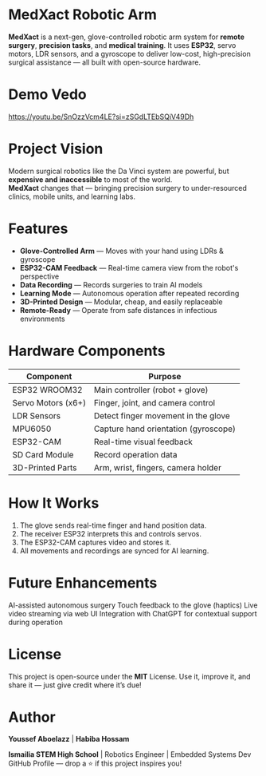 # MedXact Robotic Arm 

**MedXact** is a next-gen, glove-controlled robotic arm system for **remote surgery**, **precision tasks**, and **medical training**. It uses **ESP32**, servo motors, LDR sensors, and a gyroscope to deliver low-cost, high-precision surgical assistance — all built with open-source hardware.

# Demo Vedo
https://youtu.be/SnOzzVcm4LE?si=zSGdLTEbSQiV49Dh

#  Project Vision

Modern surgical robotics like the Da Vinci system are powerful, but **expensive and inaccessible** to most of the world.  
**MedXact** changes that — bringing precision surgery to under-resourced clinics, mobile units, and learning labs.

#  Features

-  **Glove-Controlled Arm** — Moves with your hand using LDRs & gyroscope  
-  **ESP32-CAM Feedback** — Real-time camera view from the robot's perspective  
-  **Data Recording** — Records surgeries to train AI models  
-  **Learning Mode** — Autonomous operation after repeated recording  
-  **3D-Printed Design** — Modular, cheap, and easily replaceable  
-  **Remote-Ready** — Operate from safe distances in infectious environments


#  Hardware Components

| Component           | Purpose                                |
|---------------------|----------------------------------------|
| ESP32 WROOM32       | Main controller (robot + glove)        |
| Servo Motors (x6+)  | Finger, joint, and camera control      |
| LDR Sensors         | Detect finger movement in the glove    |
| MPU6050             | Capture hand orientation (gyroscope)   |
| ESP32-CAM           | Real-time visual feedback              |
| SD Card Module      | Record operation data                  |
| 3D-Printed Parts    | Arm, wrist, fingers, camera holder     |


# How It Works

1. The glove sends real-time finger and hand position data.
2.  The receiver ESP32 interprets this and controls servos.
3.  The ESP32-CAM captures video and stores it.
4.  All movements and recordings are synced for AI learning.

# Future Enhancements

AI-assisted autonomous surgery
Touch feedback to the glove (haptics)
Live video streaming via web UI
Integration with ChatGPT for contextual support during operation


# License
This project is open-source under the **MIT** License. 
Use it, improve it, and share it — just give credit where it’s due!


# Author
**Youssef Aboelazz** | **Habiba Hossam**

**Ismailia STEM High School**
| Robotics Engineer | Embedded Systems Dev
GitHub Profile — drop a ⭐ if this project inspires you!
